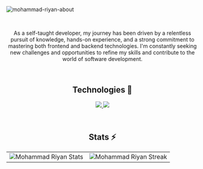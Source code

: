 ![mohammad-riyan-about](https://github.com/Riyaancode/Riyaancode/assets/80451963/7a934e18-2444-44da-bf23-d88202a16172)

<br />

<p align="center">
As a self-taught developer, my journey has been driven by a relentless pursuit of knowledge, hands-on experience, and a strong commitment to mastering both frontend and backend technologies. I'm constantly seeking new challenges and opportunities to refine my skills and contribute to the world of software development.</p> 
<br />
<h2 align="center">Technologies 🔧</h2>

<p align="center">
  <a href="https://skillicons.dev">
    <img src="https://skillicons.dev/icons?i=html,css,javascript,git,bootstrap,nodejs,mongodb,php,mysql,redux,vercel,heroku,wordpress,postman,firebase" />
  </a>
  <a href="https://skillicons.dev">
    <img src="https://skillicons.dev/icons?i=netlify,tailwind,nextjs,expressjs,vite,typescript,aws,react" />
  </a>
</p>
<br />
 <h2 align="center">Stats ⚡️</h2>
<table style="border:none;margin:0 auto" align="center">
  <tr style="border:none;">
    <td style="border:none;"><img src="https://github-readme-stats.vercel.app/api/top-langs/?username=riyaancode&include_all_commits=true&count_private=true&show_icons=true&theme=react&text_color=8b8b8b&bg_color=0000&hide_border=true&layout=compact" alt="Mohammad Riyan Stats"/></td>
    <td style="border:none;"><img src="https://github-readme-streak-stats.herokuapp.com?user=riyaancode&theme=react&dates=8b8b8b&background=0000&hide_border=true" alt="Mohammad Riyan Streak"/></td>
  </tr>
</table>
